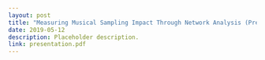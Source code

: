 ```yaml
---
layout: post
title: "Measuring Musical Sampling Impact Through Network Analysis (Presentation)"
date: 2019-05-12
description: Placeholder description.
link: presentation.pdf
---
```

